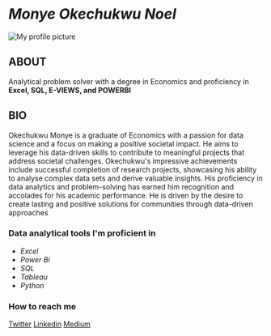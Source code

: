 # ***Monye Okechukwu Noel***

<picture>
 <source media="(prefers-color-scheme: dark)" srcset="https://avatars.githubusercontent.com/u/136334167?s=400&u=e215c035685671bf274ec187ac42e74b84f366d0&v=4">
 <source media="(prefers-color-scheme: light)" srcset="https://avatars.githubusercontent.com/u/136334167?s=400&u=e215c035685671bf274ec187ac42e74b84f366d0&v=4">
 <img alt="My profile picture" src="https://avatars.githubusercontent.com/u/136334167?s=400&u=e215c035685671bf274ec187ac42e74b84f366d0&v=4">
</picture>

## ABOUT
Analytical problem solver with a degree in Economics and proficiency in **Excel, SQL, E-VIEWS, and POWERBI**

## BIO
Okechukwu Monye is a graduate of Economics with a passion for data science and a focus on making a positive societal impact. He aims to leverage his data-driven skills to contribute to meaningful projects that address societal challenges. Okechukwu's impressive achievements include successful completion of research projects, showcasing his ability to analyse complex data sets and derive valuable insights. His proficiency in data analytics and problem-solving has earned him recognition and accolades for his academic performance. He is driven by the desire to create lasting and positive solutions for communities through data-driven approaches

### Data analytical tools I'm proficient in
- *Excel*
- *Power Bi*
- *SQL*
- *Tableau*
- *Python*

### How to reach me
[Twitter](https://twitter.com/noelshalom?s=21&t=sXwbGlpc_k7j4lyPl5Vy_Q)
[Linkedin](https://www.linkedin.com/in/okechukwu-m-3748a5b9)
[Medium](https://noelshalom14.medium.com/)
